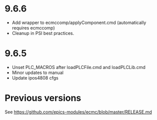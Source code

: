 # 9.6.6
* Add wrapper to ecmccomp/applyComponent.cmd (automatically requires ecmccomp)
* Cleanup in PSI best practices.

# 9.6.5
* Unset PLC_MACROS after loadPLCFile.cmd and loadPLCLib.cmd
* Minor updates to manual
* Update ipos4808 cfgs

# Previous versions
See https://github.com/epics-modules/ecmc/blob/master/RELEASE.md
